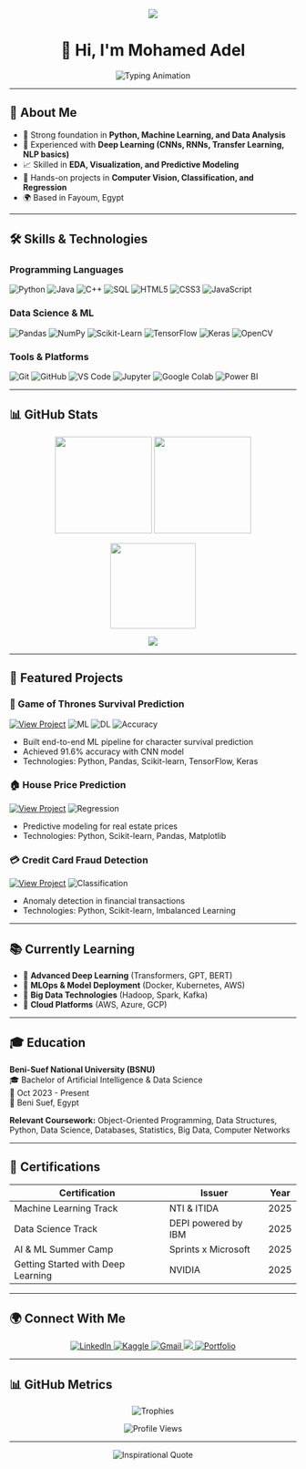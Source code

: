 <!-- Profile README for Mohamed Adel -->

<!-- Banner -->
<p align="center">
  <img src="https://capsule-render.vercel.app/api?type=waving&color=gradient&height=250&section=header&text=Mohamed%20Adel%20👨‍💻&fontSize=50&fontColor=ffffff&animation=fadeIn&desc=Data%20Scientist%20|%20Machine%20Learning%20|%20AI%20Student&descAlignY=65&descAlign=50"/>
</p>

<h1 align="center">👋 Hi, I'm Mohamed Adel</h1>

<p align="center">
  <img src="https://readme-typing-svg.herokuapp.com?font=Fira+Code&size=24&pause=1000&color=0CF7E8&center=true&vCenter=true&width=550&lines=Data+Scientist;Machine+Learning+Enthusiast;AI+Student;Turning+Data+into+Insights" alt="Typing Animation"/>
</p>

---

## 🌟 About Me

- 🔬 Strong foundation in **Python, Machine Learning, and Data Analysis**  
- 🤖 Experienced with **Deep Learning (CNNs, RNNs, Transfer Learning, NLP basics)**  
- 📈 Skilled in **EDA, Visualization, and Predictive Modeling**  
- 💼 Hands-on projects in **Computer Vision, Classification, and Regression**  
- 🌍 Based in Fayoum, Egypt  

---

## 🛠️ Skills & Technologies

### Programming Languages
![Python](https://img.shields.io/badge/Python-3776AB?style=for-the-badge&logo=python&logoColor=white)
![Java](https://img.shields.io/badge/Java-007396?style=for-the-badge&logo=java&logoColor=white)
![C++](https://img.shields.io/badge/C++-00599C?style=for-the-badge&logo=c%2B%2B&logoColor=white)
![SQL](https://img.shields.io/badge/SQL-4479A1?style=for-the-badge&logo=mysql&logoColor=white)
![HTML5](https://img.shields.io/badge/HTML5-E34F26?style=for-the-badge&logo=html5&logoColor=white)
![CSS3](https://img.shields.io/badge/CSS3-1572B6?style=for-the-badge&logo=css3&logoColor=white)
![JavaScript](https://img.shields.io/badge/JavaScript-F7DF1E?style=for-the-badge&logo=javascript&logoColor=black)

### Data Science & ML
![Pandas](https://img.shields.io/badge/Pandas-150458?style=for-the-badge&logo=pandas&logoColor=white)
![NumPy](https://img.shields.io/badge/NumPy-013243?style=for-the-badge&logo=numpy&logoColor=white)
![Scikit-Learn](https://img.shields.io/badge/Scikit--Learn-F7931E?style=for-the-badge&logo=scikit-learn&logoColor=white)
![TensorFlow](https://img.shields.io/badge/TensorFlow-FF6F00?style=for-the-badge&logo=tensorflow&logoColor=white)
![Keras](https://img.shields.io/badge/Keras-D00000?style=for-the-badge&logo=keras&logoColor=white)
![OpenCV](https://img.shields.io/badge/OpenCV-5C3EE8?style=for-the-badge&logo=opencv&logoColor=white)

### Tools & Platforms
![Git](https://img.shields.io/badge/Git-F05032?style=for-the-badge&logo=git&logoColor=white)
![GitHub](https://img.shields.io/badge/GitHub-181717?style=for-the-badge&logo=github&logoColor=white)
![VS Code](https://img.shields.io/badge/VS_Code-007ACC?style=for-the-badge&logo=visual-studio-code&logoColor=white)
![Jupyter](https://img.shields.io/badge/Jupyter-F37626?style=for-the-badge&logo=jupyter&logoColor=white)
![Google Colab](https://img.shields.io/badge/Google_Colab-F9AB00?style=for-the-badge&logo=google-colab&logoColor=white)
![Power BI](https://img.shields.io/badge/Power_BI-F2C811?style=for-the-badge&logo=powerbi&logoColor=black)

---

## 📊 GitHub Stats

<p align="center">
  <img src="https://github-readme-stats.vercel.app/api?username=mohamed-adell-pro&show_icons=true&theme=tokyonight" height="170"/>
  <img src="https://github-readme-streak-stats.herokuapp.com/?user=mohamed-adell-pro&theme=tokyonight" height="170"/>
</p>

<p align="center">
  <img src="https://github-readme-stats.vercel.app/api/top-langs/?username=mohamed-adell-pro&layout=compact&theme=tokyonight" height="150"/>
</p>

<p align="center">
  <img src="https://github-profile-summary-cards.vercel.app/api/cards/profile-details?username=mohamed-adell-pro&theme=tokyonight"/>
</p>

---

## 🚀 Featured Projects

### 🐉 Game of Thrones Survival Prediction
[![View Project](https://img.shields.io/badge/View-Project-blue?style=for-the-badge)](https://github.com/mohamed-adell-pro/Game-of-Thrones-Survival-Prediction)
![ML](https://img.shields.io/badge/ML-Classification-blue) 
![DL](https://img.shields.io/badge/Deep%20Learning-CNN-red) 
![Accuracy](https://img.shields.io/badge/Accuracy-91.6%25-brightgreen)

- Built end-to-end ML pipeline for character survival prediction
- Achieved 91.6% accuracy with CNN model
- Technologies: Python, Pandas, Scikit-learn, TensorFlow, Keras

### 🏠 House Price Prediction
[![View Project](https://img.shields.io/badge/View-Project-blue?style=for-the-badge)](https://github.com/mohamed-adell-pro/House-Price-Prediction)
![Regression](https://img.shields.io/badge/ML-Regression-orange)

- Predictive modeling for real estate prices
- Technologies: Python, Scikit-learn, Pandas, Matplotlib

### 💳 Credit Card Fraud Detection
[![View Project](https://img.shields.io/badge/View-Project-blue?style=for-the-badge)](https://github.com/mohamed-adell-pro/Credit-Card-Fraud-Detection)
![Classification](https://img.shields.io/badge/ML-Classification-green)

- Anomaly detection in financial transactions
- Technologies: Python, Scikit-learn, Imbalanced Learning

---

## 📚 Currently Learning

- 🌱 **Advanced Deep Learning** (Transformers, GPT, BERT)
- 🌱 **MLOps & Model Deployment** (Docker, Kubernetes, AWS)
- 🌱 **Big Data Technologies** (Hadoop, Spark, Kafka)
- 🌱 **Cloud Platforms** (AWS, Azure, GCP)

---

## 🎓 Education

**Beni-Suef National University (BSNU)**  
🎓 Bachelor of Artificial Intelligence & Data Science  
📅 Oct 2023 - Present  
📍 Beni Suef, Egypt

**Relevant Coursework:** Object-Oriented Programming, Data Structures, Python, Data Science, Databases, Statistics, Big Data, Computer Networks

---

## 📜 Certifications

| Certification | Issuer | Year |
|--------------|--------|------|
| Machine Learning Track | NTI & ITIDA | 2025 |
| Data Science Track | DEPI powered by IBM | 2025 |
| AI & ML Summer Camp | Sprints x Microsoft | 2025 |
| Getting Started with Deep Learning | NVIDIA | 2025 |

---

## 🌍 Connect With Me

<p align="center">
  <a href="https://www.linkedin.com/in/mohamed-adelll/">
    <img src="https://img.shields.io/badge/LinkedIn-0077B5?style=for-the-badge&logo=linkedin&logoColor=white" alt="LinkedIn"/>
  </a>
  <a href="https://kaggle.com/mohamedadel00">
    <img src="https://img.shields.io/badge/Kaggle-20BEFF?style=for-the-badge&logo=kaggle&logoColor=white" alt="Kaggle"/>
  </a>
  <a href="mailto:mohamed.adell.pro@gmail.com">
    <img src="https://img.shields.io/badge/Gmail-D14836?style=for-the-badge&logo=gmail&logoColor=white" alt="Gmail"/>
  </a>
  <a href="https://github.com/mohamed-adell-pro">
    <img src="https://img.shields.io/badge/GitHub-181717?style=for-the-badge&logo=github&logoColor=white" altGitHub"/>
  </a>
  <a href="https://mohamed-adel-ramadan-s08tdzu.gamma.site/">
    <img src="https://img.shields.io/badge/Portfolio-000000?style=for-the-badge&logo=vercel&logoColor=white" alt="Portfolio"/>
  </a>
</p>

---

## 📊 GitHub Metrics

<p align="center">
  <img src="https://github-profile-trophy.vercel.app/?username=mohamed-adell-pro&theme=tokyonight&no-frame=true&row=1&column=6" alt="Trophies"/>
</p>

<p align="center">
  <img src="https://komarev.com/ghpvc/?username=mohamed-adell-pro&label=Profile%20Views&color=0e75b6&style=flat" alt="Profile Views"/>
</p>

---

<p align="center">
  <img src="https://quotes-github-readme.vercel.app/api?type=horizontal&theme=tokyonight" alt="Inspirational Quote"/>
</p>
